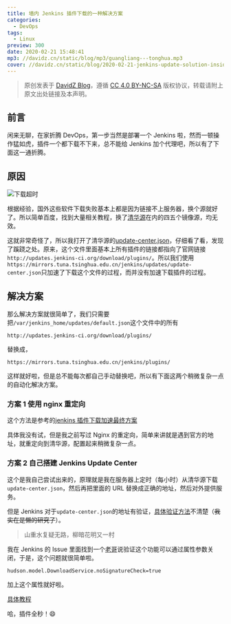 ```yaml
---
title: 墙内 Jenkins 插件下载的一种解决方案
categories:
  - DevOps
tags:
  - Linux
preview: 300
date: 2020-02-21 15:48:41
mp3: //davidz.cn/static/blog/mp3/guangliang---tonghua.mp3
cover: //davidz.cn/static/blog/2020-02-21-jenkins-update-solution-inside-gfw/intro.png
---
```


> 原创发表于 [DavidZ Blog](https://blog.davidz.cn)，遵循 [CC 4.0 BY-NC-SA](https://creativecommons.org/licenses/by-nc-sa/4.0/legalcode) 版权协议，转载请附上原文出处链接及本声明。

## 前言

闲来无聊，在家折腾 DevOps，第一步当然是部署一个 Jenkins 啦，然而一顿操作猛如虎，插件一个都下载不下来，总不能给 Jenkins 加个代理吧，所以有了下面这一通折腾。

## 原因

![下载超时](//davidz.cn/static/blog/2020-02-21-jenkins-update-solution-inside-gfw/intro.png)

根据经验，国外这些软件下载失败基本上都是因为链接不上服务器，换个源就好了。所以简单百度，找到大量相关教程，换了[清华源](https://mirrors.tuna.tsinghua.edu.cn/)在内的四五个镜像源，均无效。

这就非常奇怪了，所以我打开了清华源的[update-center.json](https://mirrors.tuna.tsinghua.edu.cn/jenkins/updates/update-center.json)，仔细看了看，发现了蹊跷之处。原来，这个文件里面基本上所有插件的链接都指向了官网链接`http://updates.jenkins-ci.org/download/plugins/`。所以我们使用`https://mirrors.tuna.tsinghua.edu.cn/jenkins/updates/update-center.json`只加速了下载这个文件的过程，而并没有加速下载插件的过程。

## 解决方案

那么解决方案就很简单了，我们只需要把`/var/jenkins_home/updates/default.json`这个文件中的所有

```htmlmixed
http://updates.jenkins-ci.org/download/plugins/
```

替换成，

```htmlmixed
https://mirrors.tuna.tsinghua.edu.cn/jenkins/plugins/
```

这样就好啦，但是总不能每次都自己手动替换吧，所以有下面这两个稍微复杂一点的自动化解决方案。

### 方案 1 使用 nginx 重定向

这个方法是参考的[jenkins 插件下载加速最终方案](https://my.oschina.net/VASKS/blog/3106314)

具体我没有试，但是我之前写过 Nginx 的重定向，简单来讲就是遇到官方的地址，就重定向到清华源，配置起来稍微复杂一点。

### 方案 2 自己搭建 Jenkins Update Center

这个是我自己尝试出来的，原理就是我在服务器上定时（每小时）从清华源下载`update-center.json`，然后再把里面的 URL 替换成正确的地址，然后对外提供服务。

但是 Jenkins 对于`update-center.json`的地址有验证，[具体验证方法](https://github.com/jenkins-zh/mirror-adapter)不清楚（~~我实在是懒的研究了~~）。

> 山重水复疑无路，柳暗花明又一村

我在 Jenkins 的 Issue 里面找到一个[老哥](https://issues.jenkins-ci.org/browse/JENKINS-11598?focusedCommentId=212431&page=com.atlassian.jira.plugin.system.issuetabpanels%3Acomment-tabpanel#comment-212431)说验证这个功能可以通过属性参数关闭，于是，这个问题就很简单啦。

```shell
hudson.model.DownloadService.noSignatureCheck=true
```

加上这个属性就好啦。

[具体教程](https://jenkins-update.davidz.cn/)

哈，插件全秒！:smile:

